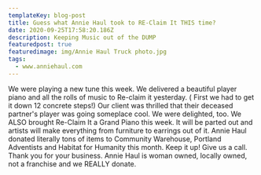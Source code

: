 ```yaml
---
templateKey: blog-post
title: Guess what Annie Haul took to RE-Claim It THIS time?
date: 2020-09-25T17:58:20.186Z
description: Keeping Music out of the DUMP
featuredpost: true
featuredimage: img/Annie Haul Truck photo.jpg
tags:
  - www.anniehaul.com
---
```

We were playing a new tune this week.  We delivered a beautiful player piano and all the rolls of music to Re-claim it yesterday. ( First we had to get it down 12 concrete steps!) Our client was thrilled that their deceased partner's player was going someplace cool.  We were delighted, too. We ALSO brought Re-Claim It a Grand Piano this week.  It will be parted out and artists will make everything from furniture to earrings out of it.  Annie Haul donated literally tons of items to Community Warehouse, Portland Adventists and Habitat for Humanity this month.  Keep it up!  Give us a call.  Thank you for your business.  Annie Haul is woman owned, locally owned, not a franchise and we REALLY donate.
